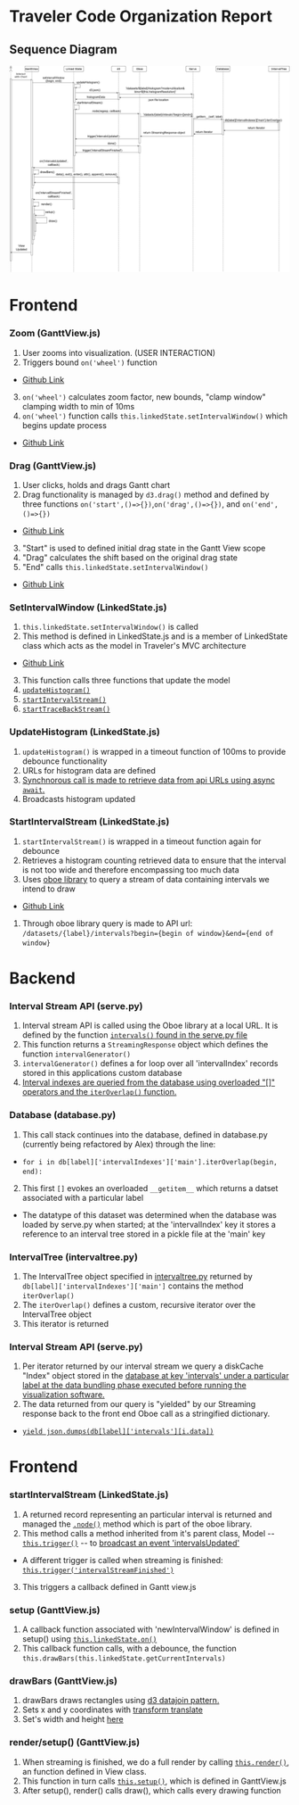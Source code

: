 # Traveler Code Organization Report

## Sequence Diagram
![Interval Query Sequence Diagram](GanttChartIntervalSequenceDiagram.png)

# Frontend

### Zoom (GanttView.js)
1. User zooms into visualization. (USER INTERACTION)
2. Triggers bound `on('wheel')` function
  + [Github Link](https://github.com/hdc-arizona/traveler-integrated/blob/c7ae37938f2be033ddbc1d7e2ed6ba88e2acf109/static/views/GanttView/GanttView.js#L336)
3. `on('wheel')` calculates zoom factor, new bounds, "clamp window" clamping width to min of 10ms
4. `on('wheel')` function calls `this.linkedState.setIntervalWindow()` which begins update process
  + [Github Link](https://github.com/hdc-arizona/traveler-integrated/blob/c7ae37938f2be033ddbc1d7e2ed6ba88e2acf109/static/views/GanttView/GanttView.js#L351)

### Drag (GanttView.js)
1. User clicks, holds and drags Gantt chart
2. Drag functionality is managed by `d3.drag()` method and defined by three functions `on('start',()=>{})`,`on('drag',()=>{})`, and `on('end',()=>{})`
  + [Github Link](https://github.com/hdc-arizona/traveler-integrated/blob/c7ae37938f2be033ddbc1d7e2ed6ba88e2acf109/static/views/GanttView/GanttView.js#L370)
3. "Start" is used to defined initial drag state in the Gantt View scope
4. "Drag" calculates the shift based on the original drag state
5. "End" calls `this.linkedState.setIntervalWindow()`
  + [Github Link](https://github.com/hdc-arizona/traveler-integrated/blob/c7ae37938f2be033ddbc1d7e2ed6ba88e2acf109/static/views/GanttView/GanttView.js#L417)

### SetIntervalWindow (LinkedState.js)
1. `this.linkedState.setIntervalWindow()` is called
2. This method is defined in LinkedState.js and is a member of LinkedState class which acts as the model in Traveler's MVC architecture
  + [Github Link](https://github.com/hdc-arizona/traveler-integrated/blob/c7ae37938f2be033ddbc1d7e2ed6ba88e2acf109/static/models/LinkedState.js#L56)
3. This function calls three functions that update the model
  1. [`updateHistogram()`](https://github.com/hdc-arizona/traveler-integrated/blob/c7ae37938f2be033ddbc1d7e2ed6ba88e2acf109/static/models/LinkedState.js#L335)
  2. [`startIntervalStream()`](https://github.com/hdc-arizona/traveler-integrated/blob/c7ae37938f2be033ddbc1d7e2ed6ba88e2acf109/static/models/LinkedState.js#L219)
  3. [`startTraceBackStream()`](https://github.com/hdc-arizona/traveler-integrated/blob/c7ae37938f2be033ddbc1d7e2ed6ba88e2acf109/static/models/LinkedState.js#L276)

### UpdateHistogram (LinkedState.js)
1. `updateHistogram()` is wrapped in a timeout function of 100ms to provide debounce functionality
2. URLs for histogram data are defined
3. [Synchnorous call is made to retrieve data from api URLs using async `await`.](https://github.com/hdc-arizona/traveler-integrated/blob/c7ae37938f2be033ddbc1d7e2ed6ba88e2acf109/static/models/LinkedState.js#L351)
4. Broadcasts histogram updated

### StartIntervalStream (LinkedState.js)
1. `startIntervalStream()` is wrapped in a timeout function again for debounce
2. Retrieves a histogram counting retrieved data to ensure that the interval is not too wide and therefore encompassing too much data
3. Uses [oboe library](http://oboejs.com/) to query a stream of data containing intervals we intend to draw
  + [Github Link](https://github.com/hdc-arizona/traveler-integrated/blob/c7ae37938f2be033ddbc1d7e2ed6ba88e2acf109/static/models/LinkedState.js#L252)
  1. Through oboe library query is made to API url: `/datasets/{label}/intervals?begin={begin of window}&end={end of window}`

# Backend
### Interval Stream API (serve.py)
1. Interval stream API is called using the Oboe library at a local URL. It is defined by the function [`intervals()` found in the serve.py file](https://github.com/hdc-arizona/traveler-integrated/blob/5397dc50ec4992a32a489bb6d32753b04c19c1cc/serve.py#L236)
2. This function returns a `StreamingResponse` object which defines the function `intervalGenerator()`
3. `intervalGenerator()` defines a for loop over all 'intervalIndex' records stored in this applications custom database
4. [Interval indexes are queried from the database using overloaded "[]" operators and the `iterOverlap()` function.](https://github.com/hdc-arizona/traveler-integrated/blob/5397dc50ec4992a32a489bb6d32753b04c19c1cc/serve.py#L248)

### Database (database.py)
1. This call stack continues into the database, defined in database.py (currently being refactored by Alex) through the line:
  + `for i in db[label]['intervalIndexes']['main'].iterOverlap(begin, end):`
2. This first `[]` evokes an overloaded `__getitem__` which returns a datset associated with a particular label
  + The datatype of this dataset was determined when the database was loaded by serve.py when started; at the 'intervalIndex' key it stores a reference to an interval tree stored in a pickle file at the 'main' key

### IntervalTree (intervaltree.py)
1. The IntervalTree object specified in [intervaltree.py](https://github.com/alex-r-bigelow/intervaltree/blob/e2fd3447294b21977c063a28c77bc35ca7785de6/intervaltree/intervaltree.py#L1143) returned by `db[label]['intervalIndexes']['main']` contains the method `iterOverlap()`
2. The `iterOverlap()` defines a custom, recursive iterator over the IntervalTree object
3. This iterator is returned

### Interval Stream API (serve.py)
1. Per iterator returned by our interval stream we query a diskCache "Index" object stored in the [database at key 'intervals' under a particular label at the data bundling phase executed before running the visualization software.](https://github.com/hdc-arizona/traveler-integrated/blob/5397dc50ec4992a32a489bb6d32753b04c19c1cc/database.py#L391)
2. The data returned from our query is "yielded" by our Streaming response back to the front end Oboe call as a stringified dictionary.
  + [`yield json.dumps(db[label]['intervals'][i.data])`](https://github.com/hdc-arizona/traveler-integrated/blob/5397dc50ec4992a32a489bb6d32753b04c19c1cc/serve.py#L251)

# Frontend

### startIntervalStream (LinkedState.js)
1. A returned record representing an particular interval is returned and managed the [`.node()`](https://github.com/hdc-arizona/traveler-integrated/blob/5397dc50ec4992a32a489bb6d32753b04c19c1cc/static/models/LinkedState.js#L258) method which is part of the oboe library.
2. This method calls a method inherited from it's parent class, Model --  [`this.trigger()`](https://github.com/hdc-arizona/traveler-integrated/blob/5397dc50ec4992a32a489bb6d32753b04c19c1cc/static/node_modules/uki/dist/uki.esm.js#L62) -- to [broadcast an event 'intervalsUpdated'](https://github.com/hdc-arizona/traveler-integrated/blob/5397dc50ec4992a32a489bb6d32753b04c19c1cc/static/models/LinkedState.js#L266)
  + A different trigger is called when streaming is finished: [`this.trigger('intervalStreamFinished')`](https://github.com/hdc-arizona/traveler-integrated/blob/5397dc50ec4992a32a489bb6d32753b04c19c1cc/static/models/LinkedState.js#L273)
3. This triggers a callback defined in Gantt view.js

### setup (GanttView.js)
1. A callback function associated with 'newIntervalWindow' is defined in setup() using [`this.linkedState.on()`](https://github.com/hdc-arizona/traveler-integrated/blob/5397dc50ec4992a32a489bb6d32753b04c19c1cc/static/views/GanttView/GanttView.js#L97)
2. This callback function calls, with a debounce, the function `this.drawBars(this.linkedState.getCurrentIntervals)`

### drawBars (GanttView.js)
1. drawBars draws rectangles using [d3 datajoin pattern.](https://github.com/hdc-arizona/traveler-integrated/blob/5397dc50ec4992a32a489bb6d32753b04c19c1cc/static/views/GanttView/GanttView.js#L206)
2. Sets x and y coordinates with [transform translate](https://github.com/hdc-arizona/traveler-integrated/blob/5397dc50ec4992a32a489bb6d32753b04c19c1cc/static/views/GanttView/GanttView.js#L206)
3. Set's width and height [here](https://github.com/hdc-arizona/traveler-integrated/blob/5397dc50ec4992a32a489bb6d32753b04c19c1cc/static/views/GanttView/GanttView.js#L219)

### render/setup() (GanttView.js)
1. When streaming is finished, we do a full render by calling [`this.render()`](https://github.com/hdc-arizona/traveler-integrated/blob/5397dc50ec4992a32a489bb6d32753b04c19c1cc/static/node_modules/uki/dist/uki.esm.js#L158), an function defined in View class.
2. This function in turn calls [`this.setup()`](https://github.com/hdc-arizona/traveler-integrated/blob/5397dc50ec4992a32a489bb6d32753b04c19c1cc/static/views/GanttView/GanttView.js#L46), which is defined in GanttView.js
3. After setup(), render() calls draw(), which calls every drawing function
